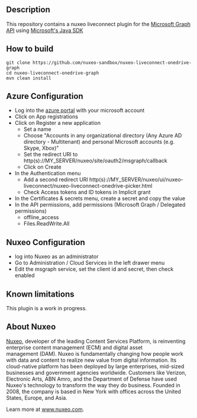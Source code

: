 ## Description

This repository contains a nuxeo liveconnect plugin for the [Microsoft Graph API](https://developer.microsoft.com/en-us/graph) using [Microsoft's Java SDK](https://github.com/microsoftgraph/msgraph-sdk-java)

## How to build
```
git clone https://github.com/nuxeo-sandbox/nuxeo-liveconnect-onedrive-graph
cd nuxeo-liveconnect-onedrive-graph
mvn clean install
```

## Azure Configuration

* Log into the [azure portal](https://portal.azure.com/#home) with your microsoft account
* Click on App registrations 
* Click on Register a new application
    * Set a name
    * Choose "Accounts in any organizational directory (Any Azure AD directory - Multitenant) and personal Microsoft accounts (e.g. Skype, Xbox)" 
    * Set the redirect URI to http(s)://MY_SERVER/nuxeo/site/oauth2/msgraph/callback
    * Click on Create
* In the Authentication menu
    * Add a second redirect URI http(s)://MY_SERVER/nuxeo/ui/nuxeo-liveconnect/nuxeo-liveconnect-onedrive-picker.html
    * Check Access tokens and ID tokens in Implicit grant
* In the Certificates & secrets menu, create a secret and copy the value
* In the API permissions, add permissions (Microsoft Graph / Delegated permissions) 
    * offline_access 
    * Files.ReadWrite.All 

## Nuxeo Configuration
* log into Nuxeo as an administrator
* Go to Administration / Cloud Services in the left drawer menu
* Edit the msgraph service, set the client id and secret, then check enabled



## Known limitations
This plugin is a work in progress.

## About Nuxeo
[Nuxeo](www.nuxeo.com), developer of the leading Content Services Platform, is reinventing enterprise content management (ECM) and digital asset management (DAM). Nuxeo is fundamentally changing how people work with data and content to realize new value from digital information. Its cloud-native platform has been deployed by large enterprises, mid-sized businesses and government agencies worldwide. Customers like Verizon, Electronic Arts, ABN Amro, and the Department of Defense have used Nuxeo's technology to transform the way they do business. Founded in 2008, the company is based in New York with offices across the United States, Europe, and Asia.

Learn more at www.nuxeo.com.
